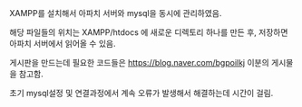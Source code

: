 XAMPP를 설치해서 아파치 서버와 mysql을 동시에 관리하였음.

해당 파일들의 위치는 XAMPP/htdocs 에 새로운 디렉토리 하나를 만든 후, 저장하면 아파치 서버에서 읽어올 수 있음.

게시판을 만드는데 필요한 코드들은 
https://blog.naver.com/bgpoilkj
이분의 게시물을 참고함.

초기 mysql설정 및 연결과정에서 계속 오류가 발생해서 해결하는데 시간이 걸림.
